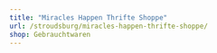 ```yaml
---
title: "Miracles Happen Thrifte Shoppe"
url: /stroudsburg/miracles-happen-thrifte-shoppe/
shop: Gebrauchtwaren
---
```

